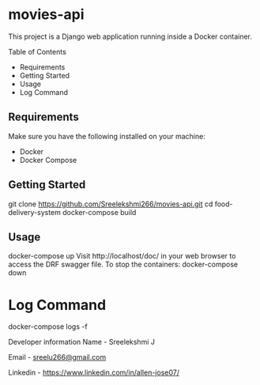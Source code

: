 # movies-api
This project is a Django web application running inside a Docker container.

Table of Contents
- Requirements
- Getting Started
- Usage
- Log Command

## Requirements
Make sure you have the following installed on your machine:
- Docker
- Docker Compose
  
## Getting Started
git clone https://github.com/Sreelekshmi266/movies-api.git
cd food-delivery-system
docker-compose build
## Usage
docker-compose up
Visit http://localhost/doc/ in your web browser to access the DRF swagger file.
To stop the containers: docker-compose down
# Log Command
docker-compose logs -f


Developer information
Name - Sreelekshmi J

Email - sreelu266@gmail.com

Linkedin - https://www.linkedin.com/in/allen-jose07/
